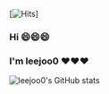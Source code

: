 [![Hits](https://hits.seeyoufarm.com/api/count/incr/badge.svg?url=https%3A%2F%2Fgithub.com%2Fleejoo0&count_bg=%23003398&title_bg=%23414141&icon=gitlab.svg&icon_color=%23FFFAFA&title=VIEW&edge_flat=false)]
### Hi 😄😄😄
### I'm leejoo0 ❤❤❤

![leejoo0's GitHub stats](https://github-readme-stats.vercel.app/api?username=leejoo0&show_icons=true&theme=radical)
<!--
**leejoo0/leejoo0** is a ✨ _special_ ✨ repository because its `README.md` (this file) appears on your GitHub profile.

Here are some ideas to get you started:

- 🔭 I’m currently working on ...
- 🌱 I’m currently learning ...
- 👯 I’m looking to collaborate on ...
- 🤔 I’m looking for help with ...
- 💬 Ask me about ...
- 📫 How to reach me: ...
- 😄 Pronouns: ...
- ⚡ Fun fact: ...
-->
